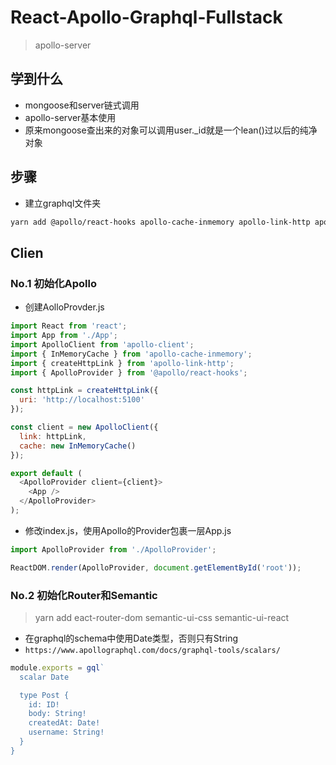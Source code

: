 # React-Apollo-Graphql-Fullstack

> apollo-server

## 学到什么

* mongoose和server链式调用
* apollo-server基本使用
* 原来mongoose查出来的对象可以调用user._id就是一个lean()过以后的纯净对象

## 步骤

* 建立graphql文件夹

```bash
yarn add @apollo/react-hooks apollo-cache-inmemory apollo-link-http apollo-client 
```

## Clien

### No.1 初始化Apollo

* 创建AolloProvder.js

```js
import React from 'react';
import App from './App';
import ApolloClient from 'apollo-client';
import { InMemoryCache } from 'apollo-cache-inmemory';
import { createHttpLink } from 'apollo-link-http';
import { ApolloProvider } from '@apollo/react-hooks';

const httpLink = createHttpLink({
  uri: 'http://localhost:5100'
});

const client = new ApolloClient({
  link: httpLink,
  cache: new InMemoryCache()
});

export default (
  <ApolloProvider client={client}>
    <App />
  </ApolloProvider>
);
```

* 修改index.js，使用Apollo的Provider包裹一层App.js

```js
import ApolloProvider from './ApolloProvider';

ReactDOM.render(ApolloProvider, document.getElementById('root'));
```

### No.2 初始化Router和Semantic

> yarn add eact-router-dom semantic-ui-css semantic-ui-react

* 在graphql的schema中使用Date类型，否则只有String
* `https://www.apollographql.com/docs/graphql-tools/scalars/`

```js
module.exports = gql`
  scalar Date

  type Post {
    id: ID!
    body: String!
    createdAt: Date!
    username: String!
  }
}
```